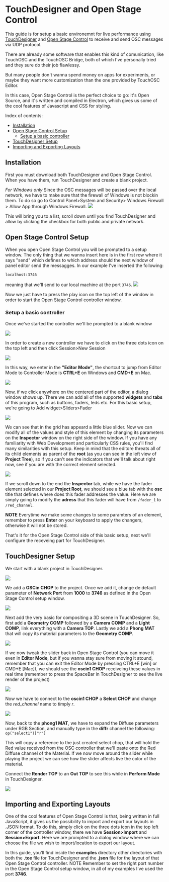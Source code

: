 # TouchDesigner and Open Stage Control

This guide is for setup a basic environemnt for live performance using [TouchDesigner](https://derivative.ca/) and [Open Stage Control](https://openstagecontrol.ammd.net/) to receive and send OSC messages via UDP protocol.

There are already some software that enables this kind of comunication, like TouchOSC and the TouchOSC Bridge, both of which I've personally tried and they sure do their job flawlessy.

But many people don't wanna spend money on apps for experiments, or maybe they want more customization than the one provided by TouchOSC Editor.

In this case, Open Stage Control is the perfect choice to go: it's Open Source, and it's written and compiled in Electron, which gives us some of the cool features of Javascript and CSS for styling.

Index of contents:
- [Installation](#installation)
- [Open Stage Control Setup](#open-stage-control-setup)
 	- [Setup a basic controller](#setup-a-basic-controller)
- [TouchDesigner Setup](#touchdesigner-setup)
- [Importing and Exporting Layouts](#importing-and-exporting-layouts)

## Installation
First you must download both TouchDesigner and Open Stage Control.
When you have them, run TouchDesigner and create a blank project.

*For Windows only* 
Since the OSC messages will be passed over the local network, we have to make sure that the firewall of Windows is not blockin them.
To do so go to Control Panel>System and Security> Windows Firewall > Allow App through Windows Firewall.
![](http://dcaccademia.abaurbino.it/owncloud/index.php/s/cNz2IewUzQtBWC9/download)

This will bring you to a list, scroll down until you find TouchDesigner and allow by clicking the checkbox for both public and private network.

## Open Stage Control Setup
When you open Open Stage Control you will be prompted to a setup window.
The only thing that we wanna insert here is in the first row where it says "send" which defines to which address should the next window of panel editor send the messagges.
In our example I've inserted the following:

`localhost:3746`

meaning that we'll send to our local machine at the port `3746`.
![](http://dcaccademia.abaurbino.it/owncloud/index.php/s/H2z1KDFa5MnZprz/download)

Now we just have to press the play icon on the top left of the window in order to start the Open Stage Control controller window.

### Setup a basic controller

Once we've started the controller we'll be prompted to a  blank window

![](http://dcaccademia.abaurbino.it/owncloud/index.php/s/vfLUZy2OB5bOQcu/download)

In order to create a new controller we have to click on the three dots icon on the top left and then click Session>New Session

![](http://dcaccademia.abaurbino.it/owncloud/index.php/s/2tY5O4VAepmkT3r/download)

In this way, we enter in the **"Editor Mode"**, the shortcut to jump from Editor Mode to Controller Mode is **CTRL+E** on Windows and **CMD+E** on Mac.

![](http://dcaccademia.abaurbino.it/owncloud/index.php/s/lUlqAfHXlF246w9/download)

Now, if we click anywhere on the centered part of the editor, a dialog window shows up.
There we can add all of the supported **widgets** and **tabs** of this program, such as buttons, faders, leds etc.
For this basic setup, we're going to Add widget>Sliders>Fader

![](http://dcaccademia.abaurbino.it/owncloud/index.php/s/BIkqaKS76A9utof/download)

We can see that in the grid has appeard a little blue slider.
Now we can modify all of the values and style of this element by changing its parameters on the **Inspector** window on the right side of the window.
If you have any familiarity with Web Development and particularly CSS rules, you'll find many similarities with this setup.
Keep in mind that the editore threats all of its child elements as parent of the **root** (as you can see in the left view of **Project Tree**), so if you can't see the indicators that we'll talk about right now, see if you are with the correct element selected.

![](http://dcaccademia.abaurbino.it/owncloud/index.php/s/VXVbnftBMgOhQWO/download)

If we scroll down to the end the **Inspector** tab, while we have the fader element selected in our **Project Root**, we should see a blue tab with the **osc** title that defines where does this fader addresses the value.
Here we are simply going to modify the **adress** that this fader will have from `/fader_1` to `/red_channel`.

**NOTE**
Everytime we make some changes to some paramters of an element, remember to press **Enter** on your keyboard to apply the changers, otherwise it will not be stored.



That's it for the Open Stage Control side of this basic setup, next we'll configure the receveing part for TouchDesigner.

## TouchDesigner Setup

We start with a blank project in TouchDesigner.

![](http://dcaccademia.abaurbino.it/owncloud/index.php/s/wrRYBwe4wp2Wf9a/download)

We add a **OSCin CHOP** to the project.
Once we add it, change de default parameter of **Network Port** from **1000** to **3746** as defined in the Open Stage Control setup window.

![](http://dcaccademia.abaurbino.it/owncloud/index.php/s/l7KtXcxoiqMF1kh/download)

Next add the very basic for compositing a 3D scene in TouchDesigner.
So, first add a **Geometry COMP** followed by a **Camera COMP** and a **Light COMP**, link everything with a **Camera TOP**.
Lastly we add a **Phong MAT** that will copy its material parameters to the **Geometry COMP**.

![](http://dcaccademia.abaurbino.it/owncloud/index.php/s/1RZjYlN6x63QBAY/download)

If we now tweak the slider back in Open Stage Control (you can move it even in **Editor Mode**, but if you wanna stay sure from moving it atound, remember that you can exit the Editor Mode by pressing CTRL+E [win] or CMD+E [Mac]), we should see the **oscin1 CHOP** receiveing these values in real time (remember to press the SpaceBar in TouchDesigner to see the live render of the project)

![](http://dcaccademia.abaurbino.it/owncloud/index.php/s/svCv72CosUah5TW/download)

Now we have to connect to the **oscin1 CHOP** a **Select CHOP** and change the *red_channel* name to timply *r*.

![](http://dcaccademia.abaurbino.it/owncloud/index.php/s/oDr9tUFjZK5SUuo/download)

Now, back to the **phong1 MAT**, we have to expand the Diffuse parameters under RGB Section, and manually type in the **diffr** channel the following:
`op("select1")["r"]`

This will copy a reference to the just created select chop, that will hold the Red value received from the OSC controller that we'll paste onto the Red Diffuse channel of the Material.
If we now move around the slider while playing the project we can see how the slider affects live the color of the material.

Connect the **Render TOP** to an **Out TOP** to see this while in **Perform Mode** in TouchDesigner.

![](http://dcaccademia.abaurbino.it/owncloud/index.php/s/TkRTOVA1frETlwt/download)

## Importing and Exporting Layouts

One of the cool features of Open Stage Control is that, being written in full JavaScript, it gives us the possibility to import and export our layouts in .JSON format.
To do this, simply click on the three dots icon in the top left corner of the controller window, there we have **Session>Import** and **Session>Export**.
Here we are prompted to a dialog window where we can choose the file we wish to import/location to export our layout.

In this guide, you'll find inside the **examples** directory other directories with both the **.toe** file for TouchDesigner and the **.json** file for the layout of that Open Stage Control controller.
NOTE
Remember to set the right port number in the Open Stage Control setup window, in all of my examples I've used the port **3746**.